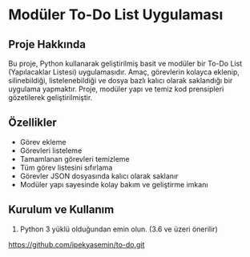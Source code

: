 # Modüler To-Do List Uygulaması

## Proje Hakkında

Bu proje, Python kullanarak geliştirilmiş basit ve modüler bir To-Do List (Yapılacaklar Listesi) uygulamasıdır. Amaç, görevlerin kolayca eklenip, silinebildiği, listelenebildiği ve dosya bazlı kalıcı olarak saklandığı bir uygulama yapmaktır. Proje, modüler yapı ve temiz kod prensipleri gözetilerek geliştirilmiştir.

## Özellikler

- Görev ekleme
- Görevleri listeleme
- Tamamlanan görevleri temizleme
- Tüm görev listesini sıfırlama
- Görevler JSON dosyasında kalıcı olarak saklanır
- Modüler yapı sayesinde kolay bakım ve geliştirme imkanı

## Kurulum ve Kullanım

1. Python 3 yüklü olduğundan emin olun. (3.6 ve üzeri önerilir)

https://github.com/ipekyasemin/to-do.git
